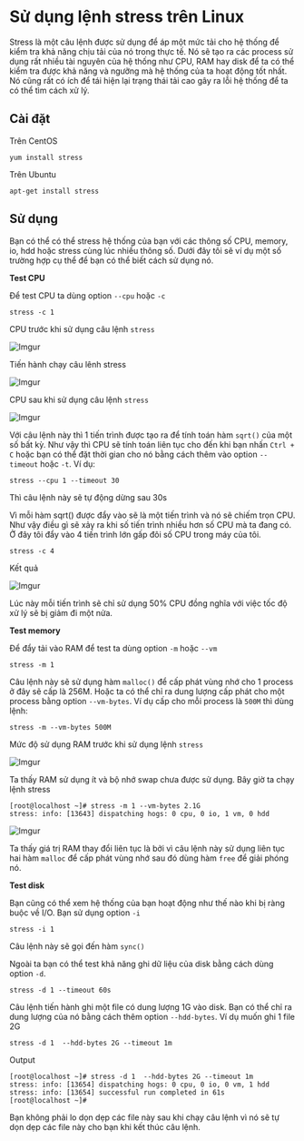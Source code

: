 # Sử dụng lệnh stress trên Linux

Stress là một câu lệnh được sử dụng để áp một mức tải cho hệ thống để kiểm tra khả năng chịu tải của nó trong thực tế. Nó sẽ tạo ra các process sử dụng rất nhiều tài nguyên của hệ thống như CPU, RAM hay disk để ta có thể kiểm tra được khả năng và ngưỡng mà hệ thống của ta hoạt động tốt nhất. Nó cũng rất có ích để tái hiện lại trạng thái tải cao gây ra lỗi hệ thống để ta có thể tìm cách xử lý.

## Cài đặt

Trên CentOS

    yum install stress

Trên Ubuntu

    apt-get install stress

## Sử dụng

Bạn có thể có thể stress hệ thống của bạn với các thông số CPU, memory, io, hdd hoặc stress cùng lúc nhiều thông số. Dưới đây tôi sẽ ví dụ một số trường hợp cụ thể để bạn có thể biết cách sử dụng nó.

**Test CPU**

Để test CPU ta dùng option `--cpu` hoặc `-c`

    stress -c 1

CPU trước khi sử dụng câu lệnh `stress`

![Imgur](https://i.imgur.com/W6rUjsi.png)

Tiến hành chạy câu lênh stress

![Imgur](https://i.imgur.com/mMvzka0.png)

CPU sau khi sử dụng câu lệnh `stress`

![Imgur](https://i.imgur.com/B18iiIu.png)

Với câu lệnh này thì 1 tiến trình được tạo ra để tính toán hàm `sqrt()` của một số bất kỳ. Như vậy thì CPU sẽ tính toán liên tục cho đến khi bạn nhấn `Ctrl + C` hoặc bạn có thể đặt thời gian cho nó bằng cách thêm vào option `--timeout` hoặc `-t`. Ví dụ:

    stress --cpu 1 --timeout 30

Thì câu lệnh này sẽ tự động dừng sau 30s

Vì mỗi hàm sqrt() được đẩy vào sẽ là một tiến trình và nó sẽ chiếm trọn CPU. Như vậy điều gì sẽ xảy ra khi số tiến trình nhiều hơn số CPU mà ta đang có. Ở đây tôi đẩy vào 4 tiến trình lớn gấp đôi số CPU trong máy của tôi.

    stress -c 4

Kết quả

![Imgur](https://i.imgur.com/5BmxoQF.png)

Lúc này mỗi tiến trình sẽ chỉ sử dụng 50% CPU đồng nghĩa với việc tốc độ xử lý sẽ bị giảm đi một nửa.

**Test memory**

Để đẩy tải vào RAM để test ta dùng option `-m` hoặc `--vm`

    stress -m 1

Câu lệnh này sẽ sử dụng hàm `malloc()` để cấp phát vùng nhớ cho 1 process ở đây sẽ cấp là 256M. Hoặc ta có thể chỉ ra dung lượng cấp phát cho một process bằng option `--vm-bytes`. Ví dụ cấp cho mỗi process là `500M` thì dùng lệnh:

    stress -m --vm-bytes 500M

Mức độ sử dụng RAM trước khi sử dụng lệnh `stress`

![Imgur](https://i.imgur.com/pjc8Hay.png)

Ta thấy RAM sử dụng ít và bộ nhớ swap chưa được sử dụng. Bây giờ ta chạy lệnh stress

    [root@localhost ~]# stress -m 1 --vm-bytes 2.1G
    stress: info: [13643] dispatching hogs: 0 cpu, 0 io, 1 vm, 0 hdd

![Imgur](https://i.imgur.com/nt4Sprk.png)

Ta thấy giá trị RAM thay đổi liên tục là bởi vì câu lệnh này sử dụng liên tục hai hàm `malloc` để cấp phát vùng nhớ sau đó dùng hàm `free` để giải phóng nó.

**Test disk**

Bạn cũng có thể xem hệ thống của bạn hoạt động như thế nào khi bị ràng buộc về I/O. Bạn sử dụng option `-i`

    stress -i 1

Câu lệnh này sẽ gọi đến hàm `sync()`

Ngoài ta bạn có thể test khả năng ghi dữ liệu của disk bằng cách dùng option `-d`.

    stress -d 1 --timeout 60s

Câu lệnh tiến hành ghi một file có dung lượng 1G vào disk. Bạn có thể chỉ ra dung lượng của nó bằng cách thêm option `--hdd-bytes`. Ví dụ muốn ghi 1 file 2G

    stress -d 1  --hdd-bytes 2G --timeout 1m

Output    

```
[root@localhost ~]# stress -d 1  --hdd-bytes 2G --timeout 1m
stress: info: [13654] dispatching hogs: 0 cpu, 0 io, 0 vm, 1 hdd
stress: info: [13654] successful run completed in 61s
[root@localhost ~]#
```

Bạn không phải lo dọn dẹp các file này sau khi chạy câu lệnh vì nó sẽ tự dọn dẹp các file này cho bạn khi kết thúc câu lệnh.